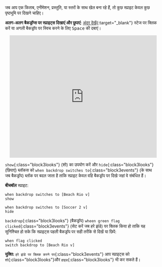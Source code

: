 जब आप एक किताब, एनीमेशन, प्रस्तुति, या स्तरों के साथ खेल बना रहे हैं, तो कुछ स्प्राइट केवल कुछ पृष्ठभूमि पर दिखने चाहिए।

**अलग-अलग बैकड्रॉप्स पर स्प्राइट्स दिखाएं और छुपाएं**: [अंदर देखें](https://scratch.mit.edu/projects/499876704/editor){:target="_blank"}
स्टेज पर क्लिक करें या अगली बैकड्रॉप पर स्विच करने के लिए <kbd>Space</kbd> की दबाएं।
<div class="scratch-preview" style="margin-left: 15px;">
  <iframe allowtransparency="true" width="485" height="402" src="https://scratch.mit.edu/projects/embed/499876704/?autostart=false" frameborder="0"></iframe>
</div>

`show`{:class="block3looks"} (शो) का उपयोग करें और `hide`{:class="block3looks"} (छिपाएं) ब्लॉकस को `when backdrop switches to`{:class="block3events"} (के साथ जब बैकड्रॉप) ब्लॉक पर बदल जाता है ताकि स्प्राइट केवल वहि बैकड्रॉप पर दिखे जहां वे संबंधित हैं।

**बीचबॉल** स्प्राइट:
```blocks3
when backdrop switches to [Beach Rio v]
show

when backdrop switches to [Soccer 2 v]
hide
```

`backdrop`{:class="block3looks"} (बैकड्रॉप) `wheen green flag clicked`{:class="block3events"} (सेट करें जब हरे झंडे) पर क्लिक किया हो ताकि यह सुनिश्चित हो सके कि स्प्राइट्स पहली बैकड्रॉप पर सही तरीके से दिखें या छिपें:

```blocks3
when flag clicked
switch backdrop to [Beach Rio v]
```

**युक्ति:** `हरे झंडे पर क्लिक करने पर`{:class="block3events"} आप स्प्राइट्स को `शो`{:class="block3looks"}और `हाइड`{:class="block3looks"} भी कर सकते हैं।
